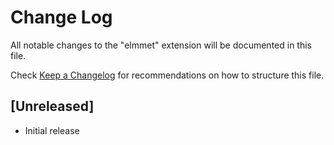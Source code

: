 # Change Log
All notable changes to the "elmmet" extension will be documented in this file.

Check [Keep a Changelog](http://keepachangelog.com/) for recommendations on how to structure this file.

## [Unreleased]
- Initial release